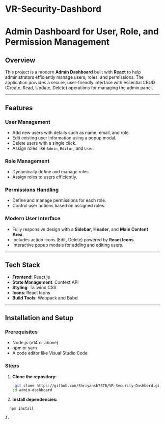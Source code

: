 # VR-Security-Dashbord
# **Admin Dashboard for User, Role, and Permission Management**

## **Overview**
This project is a modern **Admin Dashboard** built with **React** to help administrators efficiently manage users, roles, and permissions. The application provides a secure, user-friendly interface with essential CRUD (Create, Read, Update, Delete) operations for managing the admin panel.

---

## **Features**

### **User Management**
- Add new users with details such as name, email, and role.
- Edit existing user information using a popup modal.
- Delete users with a single click.
- Assign roles like `Admin`, `Editor`, and `User`.

### **Role Management**
- Dynamically define and manage roles.
- Assign roles to users efficiently.

### **Permissions Handling**
- Define and manage permissions for each role.
- Control user actions based on assigned roles.

### **Modern User Interface**
- Fully responsive design with a **Sidebar**, **Header**, and **Main Content Area**.
- Includes action icons (Edit, Delete) powered by **React Icons**.
- Interactive popup modals for adding and editing users.

---

## **Tech Stack**
- **Frontend**: React.js
- **State Management**: Context API
- **Styling**: Tailwind CSS
- **Icons**: React Icons
- **Build Tools**: Webpack and Babel

---

## **Installation and Setup**

### **Prerequisites**
- Node.js (v14 or above)
- npm or yarn
- A code editor like Visual Studio Code

### **Steps**
1. **Clone the repository:**
   ```bash
    git clone https://github.com/Shriyansh7870/VR-Security-Dashbord.git
   cd admin-dashboard

2. **Install dependencies:**
 ```bash
   npm install

3.